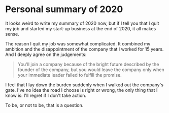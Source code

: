 # Personal summary of 2020

It looks weird to write my summary of 2020 now, but if I tell you that I quit my job and started my start-up business at the end of 2020, it all makes sense.

The reason I quit my job was somewhat complicated. It combined my ambition and the disappointment of the company that I worked for 15 years. And I deeply agree on the judgements:

> You'll join a company because of the bright future described by the founder of the company, but you would leave the company only when your immediate leader failed to fulfill the promise.

I feel that I lay down the burden suddenly when I walked out the company's gate. I've no idea the road I choose is right or wrong, the only thing that I know is: I'll regret if I don't take action.

To be, or not to be, that is a question.